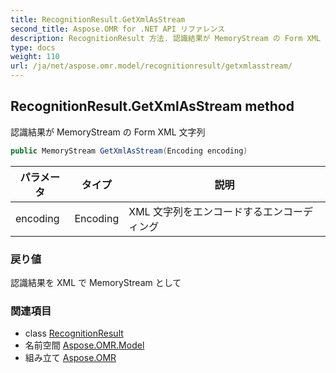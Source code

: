 ```yaml
---
title: RecognitionResult.GetXmlAsStream
second_title: Aspose.OMR for .NET API リファレンス
description: RecognitionResult 方法. 認識結果が MemoryStream の Form XML 文字列
type: docs
weight: 110
url: /ja/net/aspose.omr.model/recognitionresult/getxmlasstream/
---
```

## RecognitionResult.GetXmlAsStream method

認識結果が MemoryStream の Form XML 文字列

```csharp
public MemoryStream GetXmlAsStream(Encoding encoding)
```

| パラメータ | タイプ | 説明 |
| --- | --- | --- |
| encoding | Encoding | XML 文字列をエンコードするエンコーディング |

### 戻り値

認識結果を XML で MemoryStream として

### 関連項目

* class [RecognitionResult](../)
* 名前空間 [Aspose.OMR.Model](../../recognitionresult/)
* 組み立て [Aspose.OMR](../../../)


